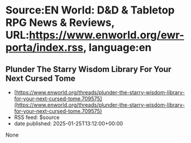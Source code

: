 # Source:EN World: D&D & Tabletop RPG News & Reviews, URL:https://www.enworld.org/ewr-porta/index.rss, language:en

## Plunder The Starry Wisdom Library For Your Next Cursed Tome
 - [https://www.enworld.org/threads/plunder-the-starry-wisdom-library-for-your-next-cursed-tome.709575](https://www.enworld.org/threads/plunder-the-starry-wisdom-library-for-your-next-cursed-tome.709575)
 - RSS feed: $source
 - date published: 2025-01-25T13:12:00+00:00

None

